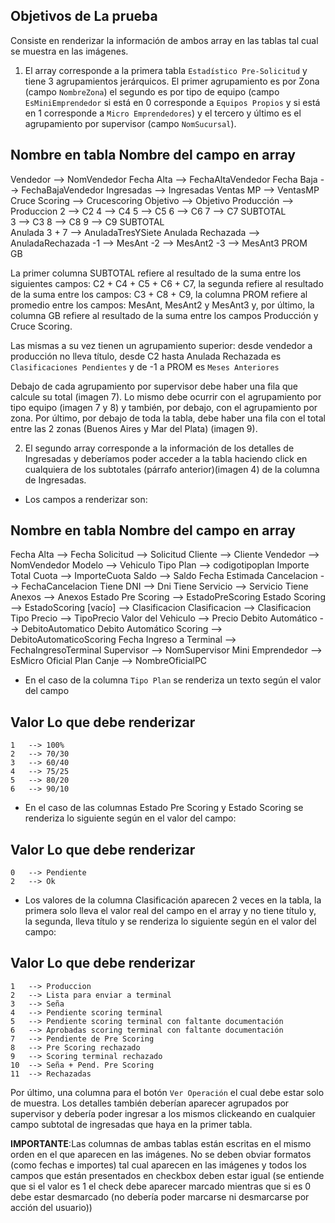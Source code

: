 ## Objetivos de La prueba
Consiste en renderizar la información de ambos array en las tablas tal cual se muestra en las imágenes.

1. El array corresponde a la primera tabla `Estadístico Pre-Solicitud` y tiene 3 agrupamientos jerárquicos. 
El primer agrupamiento es por Zona (campo `NombreZona`) el segundo es por tipo de equipo (campo `EsMiniEmprendedor` si está en 0 corresponde a `Equipos Propios` y si está en 1 corresponde a `Micro Emprendedores`) y el tercero y último es el agrupamiento por supervisor (campo `NomSucursal`). 

## Nombre en tabla   Nombre del campo en array
Vendedor	    -->  NomVendedor
Fecha Alta	    -->  FechaAltaVendedor
Fecha Baja	    -->  FechaBajaVendedor
Ingresadas	    -->  Ingresadas
Ventas MP	    -->  VentasMP
Cruce Scoring	-->  Crucescoring
Objetivo	    -->  Objetivo
Producción	    -->  Produccion
2	            -->  C2
4	            -->  C4 
5	            -->  C5
6	            -->  C6
7	            -->  C7
SUBTOTAL	
3	            -->  C3
8	            -->  C8
9	            -->  C9
SUBTOTAL	
Anulada 3 + 7	-->  AnuladaTresYSiete
Anulada Rechazada -->	AnuladaRechazada
-1	            -->  MesAnt
-2	            -->  MesAnt2
-3	            -->  MesAnt3
PROM	
GB	

La primer columna SUBTOTAL refiere al resultado de la suma entre los siguientes campos: C2 + C4 + C5 + C6 + C7, la segunda refiere al resultado de la suma entre los campos: C3 + C8 + C9, la columna PROM refiere al promedio entre los campos: MesAnt, MesAnt2 y MesAnt3 y, por último, la columna GB refiere al resultado de la suma entre los campos Producción y Cruce Scoring.

Las mismas a su vez tienen un agrupamiento superior: desde vendedor a producción no lleva título, desde C2 hasta Anulada Rechazada es `Clasificaciones Pendientes` y de -1 a PROM es `Meses Anteriores`

Debajo de cada agrupamiento por supervisor debe haber una fila que calcule su total (imagen 7). Lo mismo debe ocurrir con el agrupamiento por tipo equipo (imagen 7 y 8) y también, por debajo, con el agrupamiento por zona. Por último, por debajo de toda la tabla, debe haber una fila con el total entre las 2 zonas (Buenos Aires y Mar del Plata) (imagen 9).

2. El segundo array corresponde a la información de los detalles de Ingresadas y deberíamos poder acceder a la tabla haciendo click en cualquiera de los subtotales (párrafo anterior)(imagen 4) de la columna de Ingresadas. 

- Los campos a renderizar son:

## Nombre en tabla   Nombre del campo en array
Fecha Alta	     --> Fecha
Solicitud	     --> Solicitud
Cliente	         --> Cliente
Vendedor	     --> NomVendedor
Modelo	         --> Vehiculo
Tipo Plan	     --> codigotipoplan
Importe Total Cuota	--> ImporteCuota
Saldo	         --> Saldo
Fecha Estimada Cancelacion --> FechaCancelacion
Tiene DNI	     --> Dni
Tiene Servicio	 --> Servicio
Tiene Anexos	 --> Anexos
Estado Pre Scoring 	--> EstadoPreScoring
Estado Scoring	 --> EstadoScoring
[vacío]	         --> Clasificacion
Clasificacion	 --> Clasificacion
Tipo Precio	     --> TipoPrecio
Valor del Vehiculo	--> Precio
Debito Automático	--> DebitoAutomatico
Debito Automático Scoring --> DebitoAutomaticoScoring
Fecha Ingreso a Terminal --> FechaIngresoTerminal
Supervisor	        --> NomSupervisor
Mini Emprendedor    --> EsMicro
Oficial Plan Canje  --> NombreOficialPC
	
- En el caso de la columna `Tipo Plan` se renderiza un texto según el valor del campo

## Valor	Lo que debe renderizar
    1   --> 100%
    2	--> 70/30
    3	--> 60/40
    4	--> 75/25
    5	--> 80/20
    6	--> 90/10

- En el caso de las columnas Estado Pre Scoring y Estado Scoring se renderiza lo siguiente según en el valor del campo: 

## Valor	Lo que debe renderizar
    0	--> Pendiente
    2	--> Ok

- Los valores de la columna Clasificación aparecen 2 veces en la tabla, la primera solo lleva el valor real del campo en el array y no tiene título y, la segunda, lleva título y se renderiza lo siguiente según en el valor del campo:    

## Valor	Lo que debe renderizar
    1   --> Produccion
    2   --> Lista para enviar a terminal
    3   --> Seña
    4   --> Pendiente scoring terminal
    5	--> Pendiente scoring terminal con faltante documentación
    6	--> Aprobadas scoring terminal con faltante documentación
    7 	--> Pendiente de Pre Scoring
    8	--> Pre Scoring rechazado
    9	--> Scoring terminal rechazado
    10	--> Seña + Pend. Pre Scoring
    11	--> Rechazadas

Por último, una columna para el botón `Ver Operación` el cual debe estar solo de muestra.
Los detalles también deberían aparecer agrupados por supervisor y debería poder ingresar a los mismos clickeando en cualquier campo subtotal de ingresadas que haya en la primer tabla.

__IMPORTANTE__:Las columnas de ambas tablas están escritas en el mismo orden en el que aparecen en las imágenes. No se deben obviar formatos (como fechas e importes) tal cual aparecen en las imágenes y todos los campos que están presentados en checkbox deben estar igual (se entiende que si el valor es 1 el check debe aparecer marcado mientras que si es 0 debe estar desmarcado (no debería poder marcarse ni desmarcarse por acción del usuario))

